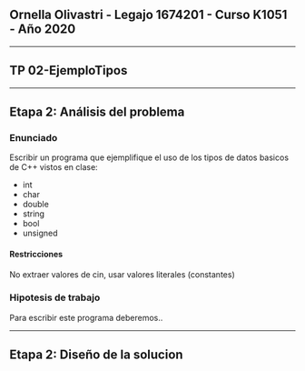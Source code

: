 ﻿## Ornella Olivastri - Legajo 1674201 - Curso K1051 - Año 2020 
---
## TP 02-EjemploTipos
---
## Etapa 2: Análisis del problema
### Enunciado
 Escribir un programa que ejemplifique el uso de los tipos de datos basicos de C++ vistos en clase:
- int
- char
- double
- string
- bool
- unsigned

#### Restricciones
No extraer valores de cin, usar valores literales (constantes)

### Hipotesis de trabajo
Para escribir este programa deberemos..

---
## Etapa 2: Diseño de la solucion

